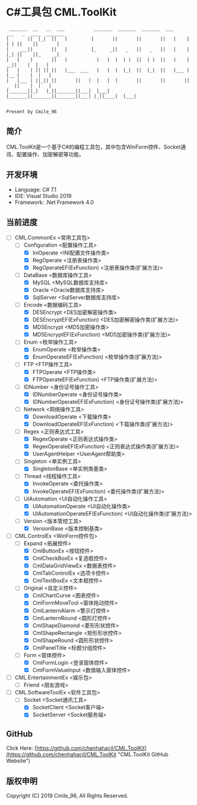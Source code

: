 # C#工具包 CML.ToolKit
```
 _______  __   __  ___           _______  _______  _______  ___      ___   _  ____  _______
|       ||  |_|  ||   |         |       ||       ||       ||   |    |   | | ||    ||       |
|    ___||       ||   |         |_     _||   _   ||   _   ||   |    |   |_| ||    ||_     _|
|   |    |       ||   |           |   |  |  | |  ||  | |  ||   |    |     __||    |  |   |
|   |    | || || ||   |___  ___   |   |  |  |_|  ||  |_|  ||   |___ |    |__ |    |  |   |
|   |___ | ||_|| ||       ||   |  |   |  |       ||       ||       ||    _  ||    |  |   |
|_______||_|   |_||_______||___|  |___|  |_______||_______||_______||___| |_||____|  |___|

                                                                                              Present by Cmile_96
```

## 简介
CML.ToolKit是一个基于C#的编程工具包，其中包含WinForm控件、Socket通讯、配置操作、加密解密等功能。

## 开发环境
* Language: C# 7.1
* IDE: Visual Studio 2019
* Framework: .Net Framework 4.0

## 当前进度
- [ ] CML.CommonEx <常用工具包>
	- [ ] Configuration <配置操作工具>
		- [x] IniOperate <INI配置文件操作类>
		- [x] RegOperate <注册表操作类>
		- [x] RegOperateEF(ExFunction) <注册表操作类(扩展方法)>
	- [ ] DataBase <数据库操作工具>
		- [x] MySQL <MySQL数据库支持库>
		- [x] Oracle <Oracle数据库支持库>
		- [x] SqlServer <SqlServer数据库支持库>
	- [ ] Encode <数据编码工具>
		- [x] DESEncrypt <DES加密解密操作类>
		- [x] DESEncryptEF(ExFunction) <DES加密解密操作类(扩展方法)>
		- [x] MD5Encrypt <MD5加密操作类>
		- [x] MD5EncryptEF(ExFunction) <MD5加密操作类(扩展方法)>
	- [ ] Enum <枚举操作工具>
		- [x] EnumOperate <枚举操作类>
		- [x] EnumOperateEF(ExFunction) <枚举操作类(扩展方法)>
	- [ ] FTP <FTP操作工具>
		- [x] FTPOperate <FTP操作类>
		- [x] FTPOperateEF(ExFunction) <FTP操作类(扩展方法)>
	- [ ] IDNumber <身份证号操作工具>
		- [x] IDNumberOperate <身份证号操作类>
		- [x] IDNumberOperateEF(ExFunction) <身份证号操作类(扩展方法)>
	- [ ] Network <网络操作工具>		
		- [x] DownloadOperate <下载操作类>
		- [x] DownloadOperateEF(ExFunction) <下载操作类(扩展方法)>
	- [ ] Regex <正则表达式工具>
		- [x] RegexOperate <正则表达式操作类>
		- [x] RegexOperateEF(ExFunction) <正则表达式操作类(扩展方法)>
		- [x] UserAgentHelper <UserAgent帮助类>
	- [ ] Singleton <单实例工具>
		- [x] SingletonBase <单实例类基类>
	- [ ] Thread <线程操作工具>
		- [x] InvokeOperate <委托操作类>
		- [x] InvokeOperateEF(ExFunction) <委托操作类(扩展方法)>
	- [ ] UIAutomation <UI自动化操作工具>
		- [x] UIAutomationOperate <UI自动化操作类>
		- [x] UIAutomationOperateEF(ExFunction) <UI自动化操作类(扩展方法)>
	- [ ] Version <版本管控工具>
		- [x] VersionBase <版本控制基类>
- [ ] CML.ControlEx <WinForm控件包>
	- [ ] Expand <拓展控件>
		- [x] CmlButtonEx <按钮控件>
		- [x] CmlCheckBoxEx <复选框控件>
		- [x] CmlDataGridViewEx <数据表控件>
		- [x] CmlTabControlEx <选项卡控件>
		- [x] CmlTextBoxEx <文本框控件>
	- [ ] Original <自定义控件>
		- [x] CmlChartCurve <图表控件>
		- [x] CmlFormMoveTool <窗体拖动控件>
		- [x] CmlLanternAlarm <警示灯控件>
		- [x] CmlLanternRound <圆形灯控件>
		- [x] CmlShapeDiamond <菱形形状控件>
		- [x] CmlShapeRectangle <矩形形状控件>
		- [x] CmlShapeRound <圆形形状控件>
		- [x] CmlPanelTitle <标题分组控件>
	- [ ] Form <窗体控件>
		- [x] CmlFormLogin <登录窗体控件>
		- [x] CmlFormValueInput <数值输入窗体控件>
- [ ] CML.EntertainmentEx <娱乐包>
	- [ ] Friend <朋友游戏>
- [ ] CML.SoftwareToolEx <软件工具包>
	- [ ] Socket <Socket通讯工具>
		- [x] SocketClient <Socket客户端>
		- [x] SocketServer <Socket服务端>

## GitHub
Click Here: [https://github.com/chenhahacjl/CML.ToolKit](https://github.com/chenhahacjl/CML.ToolKit "CML.ToolKit GitHub Website")

## 版权申明
Copyright (C) 2019 Cmile_96, All Rights Reserved.
